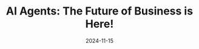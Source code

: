 ---
categories:
- AI Agents
- Development
date: 2024-11-15
description: Explore the groundbreaking advancements in AI agents and their potential
  to revolutionize how businesses are built and operated. Learn how AI agents are
  automating tasks, creating companies, and reshaping the future of work.
duration: 12 minutes
layout: course
level: Beginner
sections:
- description: An overview of the transformative potential of AI agents and their
    impact on the future of work and business creation.
  timestamp: 00:00
  title: "\U0001F3A4 Introduction: The Dawn of AI Agents"
- description: A detailed look at how an AI agent autonomously created its own LLC
    using blockchain technology, highlighting the implications for the future of business.
  timestamp: 02:57
  title: "\U0001F916 AI Agent Creates its Own Company!"
- description: Discussion on the concept of legal personhood for AI agents and how
    blockchain technology facilitates this, solving challenges related to anonymity
    and liability.
  timestamp: 04:00
  title: ⚖️ Legal Personhood & the Blockchain
- description: An exploration of how AI agents can liberate humans from menial tasks,
    allowing them to focus on creativity and higher-level thinking, exemplified by
    the story of a musician friend.
  timestamp: 06:17
  title: "\U0001F680 The Future of Work: Reimagining Human Potential"
- description: A call to action encouraging viewers to explore how AI can be used
    to achieve personal and business goals by streamlining processes and overcoming
    obstacles.
  timestamp: 09:58
  title: "\U0001F4A1 Harnessing AI for Good: Empowering Individuals and Businesses"
tags:
- AI Agents
- Automation
- Business
- Blockchain
- Smart Contracts
- Future of Work
- LLC
- odoo
thumbnail: https://i.ytimg.com/vi/JZTlp_DpnvA/sddefault.jpg
title: 'AI Agents: The Future of Business is Here!'
videoId: JZTlp_DpnvA
---